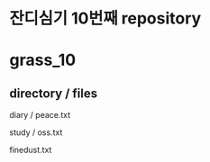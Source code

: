 # 잔디심기 10번째 repository
# grass_10


## directory / files

diary / peace.txt

study / oss.txt

finedust.txt
